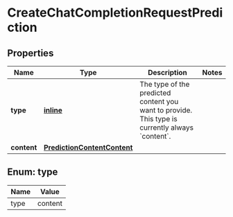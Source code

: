 
# CreateChatCompletionRequestPrediction

## Properties
| Name | Type | Description | Notes |
| ------------ | ------------- | ------------- | ------------- |
| **type** | [**inline**](#Type) | The type of the predicted content you want to provide. This type is currently always &#x60;content&#x60;.  |  |
| **content** | [**PredictionContentContent**](PredictionContentContent.md) |  |  |


<a id="Type"></a>
## Enum: type
| Name | Value |
| ---- | ----- |
| type | content |



